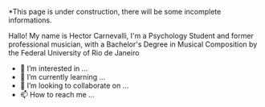 *This page is under construction, there will be some incomplete informations.

Hallo! My name is Hector Carnevalli, I'm a Psychology Student and former professional musician, with a Bachelor's Degree in Musical Composition by the Federal University of Rio de Janeiro 
- 👀 I’m interested in ...
- 🌱 I’m currently learning ...
- 💞️ I’m looking to collaborate on ...
- 📫 How to reach me ...

<!---
H-Carnevalli/H-Carnevalli is a ✨ special ✨ repository because its `README.md` (this file) appears on your GitHub profile.
You can click the Preview link to take a look at your changes.
--->
